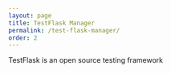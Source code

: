 ```yaml
---
layout: page
title: TestFlask Manager
permalink: /test-flask-manager/
order: 2
---
```


TestFlask is an open source testing framework